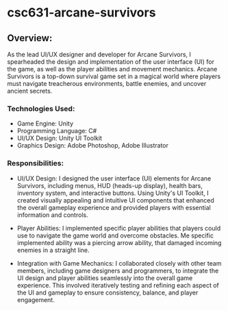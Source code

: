 # csc631-arcane-survivors
## Overview:  
As the lead UI/UX designer and developer for Arcane Survivors, I spearheaded the design and implementation of the user interface (UI) for the game, as well as the player abilities and movement mechanics. Arcane Survivors is a top-down survival game set in a magical world where players must navigate treacherous environments, battle enemies, and uncover ancient secrets.  

### Technologies Used:  

* Game Engine: Unity  
* Programming Language: C#  
* UI/UX Design: Unity UI Toolkit  
* Graphics Design: Adobe Photoshop, Adobe Illustrator  

### Responsibilities:  

* UI/UX Design: I designed the user interface (UI) elements for Arcane Survivors, including menus, HUD (heads-up display), health bars, inventory system, and interactive buttons. Using Unity's UI Toolkit, I created visually appealing and intuitive UI components that enhanced the overall gameplay experience and provided players with essential information and controls.  

* Player Abilities: I implemented specific player abilities that players could use to navigate the game world and overcome obstacles. Me specific implemented ability was a piercing arrow ability, that damaged incoming enemies in a straight line. 

* Integration with Game Mechanics: I collaborated closely with other team members, including game designers and programmers, to integrate the UI design and player abilities seamlessly into the overall game experience. This involved iteratively testing and refining each aspect of the UI and gameplay to ensure consistency, balance, and player engagement.  
